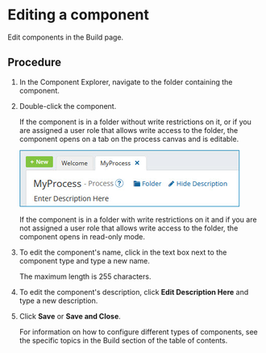 # Editing a component

<head>
  <meta name="guidename" content="Integration"/>
  <meta name="context" content="GUID-9d360c6e-5d3f-41e2-8dbe-687cb0570bde"/>
</head>


Edit components in the Build page.

## Procedure

1.  In the Component Explorer, navigate to the folder containing the component.

2.  Double-click the component.

    If the component is in a folder without write restrictions on it, or if you are assigned a user role that allows write access to the folder, the component opens on a tab on the process canvas and is editable.

    ![In this example the process component MyProcess opens for editing on a tab on the process canvas.](../Images/build-ps-edit-name-description.jpg)

    If the component is in a folder with write restrictions on it and if you are not assigned a user role that allows write access to the folder, the component opens in read-only mode.

3.  To edit the component's name, click in the text box next to the component type and type a new name.

    The maximum length is 255 characters.

4.  To edit the component's description, click **Edit Description Here** and type a new description.

5.  Click **Save** or **Save and Close**.

    For information on how to configure different types of components, see the specific topics in the Build section of the table of contents.